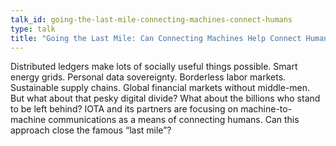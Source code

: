 ```yaml
---
talk_id: going-the-last-mile-connecting-machines-connect-humans
type: talk
title: "Going the Last Mile: Can Connecting Machines Help Connect Humans?"
---
```


Distributed ledgers make lots of socially useful things possible. Smart energy grids. Personal data sovereignty. Borderless labor markets. Sustainable supply chains. Global financial markets without middle-men. But what about that pesky digital divide? What about the billions who stand to be left behind? IOTA and its partners are focusing on machine-to-machine communications as a means of connecting humans. Can this approach close the famous “last mile”?
